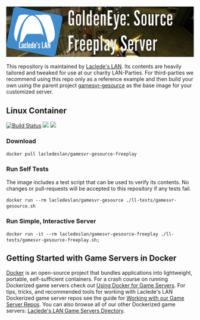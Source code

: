 ![Laclede's LAN GoldenEye: Source Dedicated Freeplay Server](https://raw.githubusercontent.com/LacledesLAN/gamesvr-gesource-freeplay/master/.misc/banner-gesource-freeplay.png "Laclede's LAN GoldenEye: Source Dedicated Freeplay Server")

This repository is maintained by [Laclede's LAN](https://lacledeslan.com). Its contents are heavily tailored and tweaked for use at our charity LAN-Parties. For third-parties we recommend using this repo only as a reference example and then build your own using the parent project [gamesvr-gesource](https://github.com/LacledesLAN/gamesvr-gesource) as the base image for your customized server.

## Linux Container

[![Build Status](https://travis-ci.org/LacledesLAN/gamesvr-gesource-freeplay.svg?branch=master)](https://travis-ci.org/LacledesLAN/gamesvr-gesource-freeplay)
[![](https://images.microbadger.com/badges/version/lacledeslan/gamesvr-gesource-freeplay.svg)](https://microbadger.com/images/lacledeslan/gamesvr-gesource-freeplay "Get your own version badge on microbadger.com")
[![](https://images.microbadger.com/badges/image/lacledeslan/gamesvr-gesource-freeplay.svg)](https://microbadger.com/images/lacledeslan/gamesvr-gesource-freeplay "Get your own image badge on microbadger.com")

### Download

```shell
docker pull lacledeslan/gamesvr-gesource-freeplay
```

### Run Self Tests

The image includes a test script that can be used to verify its contents. No changes or pull-requests will be accepted to this repository if any tests fail.

```shell
docker run --rm lacledeslan/gamesvr-gesource ./ll-tests/gamesvr-gesource.sh
```

### Run Simple, Interactive Server

```shell
docker run -it --rm lacledeslan/gamesvr-gesource-freeplay ./ll-tests/gamesvr-gesource-freeplay.sh;
```

## Getting Started with Game Servers in Docker

[Docker](https://docs.docker.com/) is an open-source project that bundles applications into lightweight, portable, self-sufficient containers. For a crash course on running Dockerized game servers check out [Using Docker for Game Servers](https://github.com/LacledesLAN/README.1ST/blob/master/GameServers/DockerAndGameServers.md). For tips, tricks, and recommended tools for working with Laclede's LAN Dockerized game server repos see the guide for [Working with our Game Server Repos](https://github.com/LacledesLAN/README.1ST/blob/master/GameServers/WorkingWithOurRepos.md). You can also browse all of our other Dockerized game servers: [Laclede's LAN Game Servers Directory](https://github.com/LacledesLAN/README.1ST/tree/master/GameServers).
